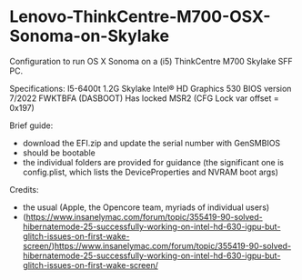 # Lenovo-ThinkCentre-M700-OSX-Sonoma-on-Skylake
Configuration to run OS X Sonoma on a (i5) ThinkCentre M700 Skylake SFF PC.

Specifications:
I5-6400t 1.2G Skylake
Intel® HD Graphics 530
BIOS version 7/2022 FWKTBFA (DASBOOT) 
Has locked MSR2 (CFG Lock var offset = 0x197)

Brief guide:
- download the EFI.zip and update the serial number with GenSMBIOS
- should be bootable
- the individual folders are provided for guidance (the significant one is config.plist, which lists the DeviceProperties and NVRAM boot args)



Credits:
- the usual (Apple, the Opencore team, myriads of individual users)
- (https://www.insanelymac.com/forum/topic/355419-90-solved-hibernatemode-25-successfully-working-on-intel-hd-630-igpu-but-glitch-issues-on-first-wake-screen/)https://www.insanelymac.com/forum/topic/355419-90-solved-hibernatemode-25-successfully-working-on-intel-hd-630-igpu-but-glitch-issues-on-first-wake-screen/
